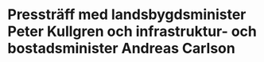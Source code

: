 # Pressträff med landsbygdsminister Peter Kullgren och infrastruktur- och bostadsminister Andreas Carlson


